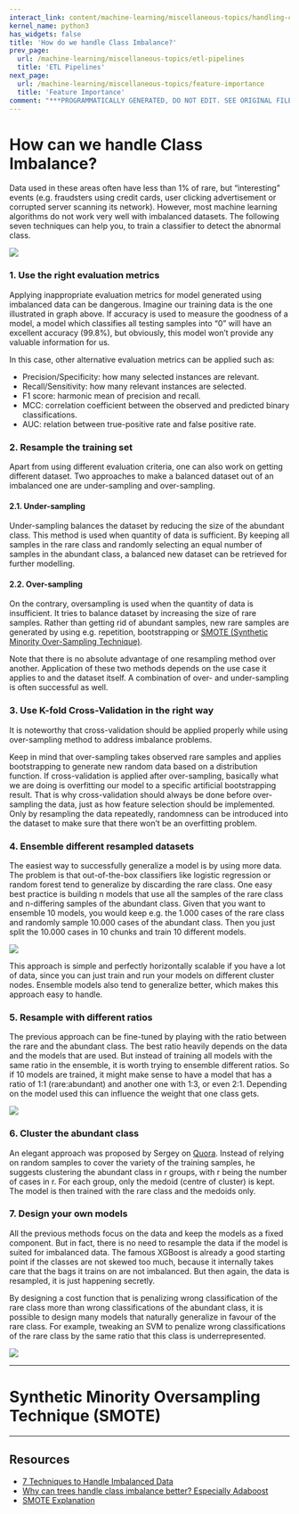 ```yaml
---
interact_link: content/machine-learning/miscellaneous-topics/handling-class-imbalance.ipynb
kernel_name: python3
has_widgets: false
title: 'How do we handle Class Imbalance?'
prev_page:
  url: /machine-learning/miscellaneous-topics/etl-pipelines
  title: 'ETL Pipelines'
next_page:
  url: /machine-learning/miscellaneous-topics/feature-importance
  title: 'Feature Importance'
comment: "***PROGRAMMATICALLY GENERATED, DO NOT EDIT. SEE ORIGINAL FILES IN /content***"
---
```



# How can we handle Class Imbalance?

Data used in these areas often have less than 1% of rare, but “interesting” events (e.g. fraudsters using credit cards, user clicking advertisement or corrupted server scanning its network). However, most machine learning algorithms do not work very well with imbalanced datasets. The following seven techniques can help you, to train a classifier to detect the abnormal class.

<img src="https://www.kdnuggets.com/wp-content/uploads/imbalanced-data-1.png"/>

### 1. Use the right evaluation metrics
 
Applying inappropriate evaluation metrics for model generated using imbalanced data can be dangerous. Imagine our training data is the one illustrated in graph above. If accuracy is used to measure the goodness of a model, a model which classifies all testing samples into “0” will have an excellent accuracy (99.8%), but obviously, this model won’t provide any valuable information for us.

In this case, other alternative evaluation metrics can be applied such as:

- Precision/Specificity: how many selected instances are relevant.
- Recall/Sensitivity: how many relevant instances are selected.
- F1 score: harmonic mean of precision and recall.
- MCC: correlation coefficient between the observed and predicted binary classifications.
- AUC: relation between true-positive rate and false positive rate.
 
### 2. Resample the training set
 
Apart from using different evaluation criteria, one can also work on getting different dataset. Two approaches to make a balanced dataset out of an imbalanced one are under-sampling and over-sampling.

#### 2.1. Under-sampling

Under-sampling balances the dataset by reducing the size of the abundant class. This method is used when quantity of data is sufficient. By keeping all samples in the rare class and randomly selecting an equal number of samples in the abundant class, a balanced new dataset can be retrieved for further modelling.

#### 2.2. Over-sampling

On the contrary, oversampling is used when the quantity of data is insufficient. It tries to balance dataset by increasing the size of rare samples. Rather than getting rid of abundant samples, new rare samples are generated by using e.g. repetition, bootstrapping or [SMOTE (Synthetic Minority Over-Sampling Technique)](https://arxiv.org/pdf/1106.1813.pdf).

Note that there is no absolute advantage of one resampling method over another. Application of these two methods depends on the use case it applies to and the dataset itself. A combination of over- and under-sampling is often successful as well.

### 3. Use K-fold Cross-Validation in the right way
 
It is noteworthy that cross-validation should be applied properly while using over-sampling method to address imbalance problems.

Keep in mind that over-sampling takes observed rare samples and applies bootstrapping to generate new random data based on a distribution function. If cross-validation is applied after over-sampling, basically what we are doing is overfitting our model to a specific artificial bootstrapping result. That is why cross-validation should always be done before over-sampling the data, just as how feature selection should be implemented. Only by resampling the data repeatedly, randomness can be introduced into the dataset to make sure that there won’t be an overfitting problem.

### 4. Ensemble different resampled datasets
 
The easiest way to successfully generalize a model is by using more data. The problem is that out-of-the-box classifiers like logistic regression or random forest tend to generalize by discarding the rare class. One easy best practice is building n models that use all the samples of the rare class and n-differing samples of the abundant class. Given that you want to ensemble 10 models, you would keep e.g. the 1.000 cases of the rare class and randomly sample 10.000 cases of the abundant class. Then you just split the 10.000 cases in 10 chunks and train 10 different models.

<img src="https://www.kdnuggets.com/wp-content/uploads/imbalanced-data-2.png"/>

This approach is simple and perfectly horizontally scalable if you have a lot of data, since you can just train and run your models on different cluster nodes. Ensemble models also tend to generalize better, which makes this approach easy to handle.

### 5. Resample with different ratios
 
The previous approach can be fine-tuned by playing with the ratio between the rare and the abundant class. The best ratio  heavily depends on the data and the models that are used. But instead of training all models with the same ratio in the ensemble, it is worth trying to ensemble different ratios.  So if 10 models are trained, it might make sense to have a model that has a ratio of 1:1 (rare:abundant) and another one with 1:3, or even 2:1. Depending on the model used this can influence the weight that one class gets.

<img src="https://www.kdnuggets.com/wp-content/uploads/imbalanced-data-3.png"/> 

### 6. Cluster the abundant class
 
An elegant approach was proposed by Sergey on [Quora](https://www.quora.com/In-classification-how-do-you-handle-an-unbalanced-training-set/answers/1144228?srid=h3G6o). Instead of relying on random samples to cover the variety of the training samples, he suggests clustering the abundant class in r groups, with r being the number of cases in r. For each group, only the medoid (centre of cluster) is kept. The model is then trained with the rare class and the medoids only.

### 7. Design your own models
 
All the previous methods focus on the data and keep the models as a fixed component. But in fact, there is no need to resample the data if the model is suited for imbalanced data. The famous XGBoost is already a good starting point if the classes are not skewed too much, because it internally takes care that the bags it trains on are not imbalanced. But then again, the data is resampled, it is just happening secretly.

By designing a cost function that is penalizing wrong classification of the rare class more than wrong classifications of the abundant class, it is possible to design many models that naturally generalize in favour of the rare class. For example, tweaking an SVM to penalize wrong classifications of the rare class by the same ratio that this class is underrepresented.

<img src="https://www.kdnuggets.com/wp-content/uploads/imbalanced-data-4.png"/>



---
# Synthetic Minority Oversampling Technique (SMOTE)



---
## Resources
- [7 Techniques to Handle Imbalanced Data](https://www.kdnuggets.com/2017/06/7-techniques-handle-imbalanced-data.html)
- [Why can trees handle class imbalance better? Especially Adaboost](https://www.quora.com/Why-can-decision-trees-handle-unbalanced-data-for-classification)
- [SMOTE Explanation](https://www.youtube.com/watch?v=U3X98xZ4_no)


